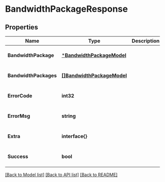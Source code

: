 # BandwidthPackageResponse

## Properties
Name | Type | Description | Notes
------------ | ------------- | ------------- | -------------
**BandwidthPackage** | [***BandwidthPackageModel**](BandwidthPackageModel.md) |  | [optional] [default to null]
**BandwidthPackages** | [**[]BandwidthPackageModel**](BandwidthPackageModel.md) |  | [optional] [default to null]
**ErrorCode** | **int32** |  | [optional] [default to null]
**ErrorMsg** | **string** |  | [optional] [default to null]
**Extra** | **interface{}** |  | [optional] [default to null]
**Success** | **bool** |  | [optional] [default to null]

[[Back to Model list]](../README.md#documentation-for-models) [[Back to API list]](../README.md#documentation-for-api-endpoints) [[Back to README]](../README.md)


